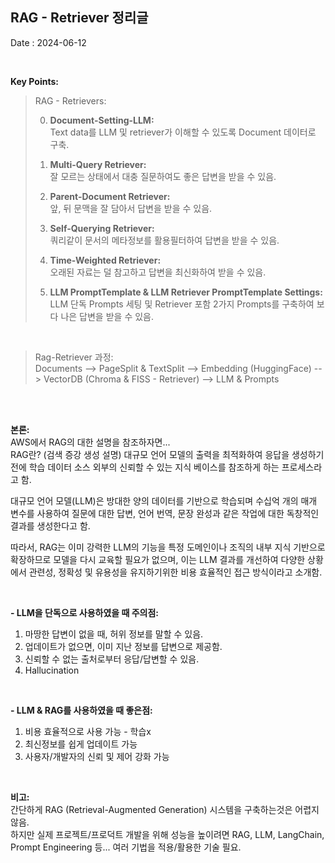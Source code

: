 ## RAG - Retriever 정리글

Date : 2024-06-12


<br>

**Key Points:**

>RAG - Retrievers: <br>
>
>0. **Document-Setting-LLM:** <br>
> Text data를 LLM 및 retriever가 이해할 수 있도록 Document 데이터로 구축.
>
>1. **Multi-Query Retriever:** <br>
> 잘 모르는 상태에서 대충 질문하여도 좋은 답변을 받을 수 있음.
>  
>2. **Parent-Document Retriever:** <br>
> 앞, 뒤 문맥을 잘 담아서 답변을 받을 수 있음.
>
>3. **Self-Querying Retriever:** <br>
> 쿼리같이 문서의 메타정보를 활용필터하여 답변을 받을 수 있음.
>
>4. **Time-Weighted Retriever:** <br>
> 오래된 자료는 덜 참고하고 답변을 최신화하여 받을 수 있음.
> 
>5. **LLM PromptTemplate & LLM Retriever PromptTemplate Settings:** <br>
> LLM 단독 Prompts 세팅 및 Retriever 포함 2가지 Prompts를 구축하여 보다 나은 답변을 받을 수 있음.



<br>

>Rag-Retriever 과정: <br>
> Documents --> PageSplit & TextSplit --> Embedding (HuggingFace) --> 
> VectorDB (Chroma & FISS - Retriever) --> LLM & Prompts

<br>
<br>

**본론:** <br>
AWS에서 RAG의 대한 설명을 참조하자면... <br>
RAG란? (검색 증강 생성 설명) 대규모 언어 모델의 출력을 최적화하여 응답을 생성하기 전에 학습 데이터 소스 외부의 신뢰할 수 있는 지식 베이스를 참조하게 하는 프로세스라고 함.

대규모 언어 모델(LLM)은 방대한 양의 데이터를 기반으로 학습되며 수십억 개의 매개 변수를 사용하여 질문에 대한 답변, 언어 번역, 문장 완성과 같은 작업에 대한 독창적인 결과를 생성한다고 함.

따라서, RAG는 이미 강력한 LLM의 기능을 특정 도메인이나 조직의 내부 지식 기반으로 확장하므로 모델을 다시 교육할 필요가 없으며, 이는 LLM 결과를 개선하여 다양한 상황에서 관련성, 정확성 및 유용성을 유지하기위한 비용 효율적인 접근 방식이라고 소개함.

<br>

**- LLM을 단독으로 사용하였을 때 주의점:** <br>
1. 마땅한 답변이 없을 때, 허위 정보를 말할 수 있음.
2. 업데이트가 없으면, 이미 지난 정보를 답변으로 제공함.
3. 신뢰할 수 없는 출처로부터 응답/답변할 수 있음.
4. Hallucination

<br>

**- LLM & RAG를 사용하였을 때 좋은점:** <br>
1. 비용 효율적으로 사용 가능 - 학습x
2. 최신정보를 쉽게 업데이트 가능
3. 사용자/개발자의 신뢰 및 제어 강화 가능


<br>


**비고:** <br>
간단하게 RAG (Retrieval-Augmented Generation) 시스템을 구축하는것은 어렵지 않음. <br>
하지만 실제 프로젝트/프로덕트 개발을 위해 성능을 높이려면 RAG, LLM, LangChain, Prompt Engineering 등... 여러 기법을 적용/활용한 기술 필요. 

